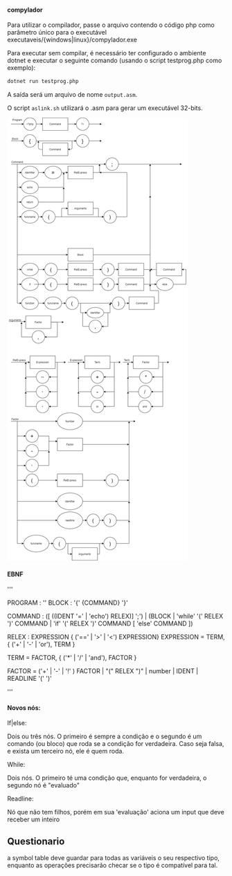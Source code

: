 #### compylador

Para utilizar o compilador, passe o arquivo contendo o código php como parâmetro único para o executável  executaveis/{windows|linux}/compylador.exe

Para executar sem compilar, é necessário ter configurado o ambiente dotnet e executar o seguinte comando (usando o script testprog.php como exemplo):

```bash
dotnet run testprog.php
```

A saída será um arquivo de nome `output.asm`.

O script `aslink.sh` utilizará o .asm para gerar um executável 32-bits.

![Diagrama_Sintatico](diagrama_sintatico/ds.png)

#### EBNF

'''

PROGRAM : '<?php' {COMMAND} '?>'
BLOCK : '{' {COMMAND} '}'

COMMAND : (\[ ((IDENT '=' | 'echo') RELEX)\] ';') | (BLOCK | 'while' '(' RELEX ')' COMMAND | 'if' '(' RELEX ')' COMMAND [ 'else' COMMAND ])

RELEX : EXPRESSION  { ('==' | '>' | '<') EXPRESSION}
EXPRESSION = TERM, { ('+' | '-' | 'or'), TERM } 

TERM = FACTOR, { ('*' | '/' | 'and'), FACTOR }

FACTOR = ('+' | '-' | '!' ) FACTOR | "(" RELEX ")" | number | IDENT | READLINE '(' ')' 

'''


#### Novos nós:

If|else:

Dois ou três nós. O primeiro é sempre a condição e o segundo é um comando (ou bloco) que roda se a condição for verdadeira. Caso seja falsa, e exista um terceiro nó, ele é quem roda.

While:

Dois nós. O primeiro té uma condição que, enquanto for verdadeira, o segundo nó é "evaluado"

Readline:

Nó que não tem filhos, porém em sua 'evaluação' aciona um input que deve receber um inteiro



## Questionario

a symbol table deve guardar para todas as variáveis o seu respectivo tipo, enquanto as operações precisarão checar se o tipo é compatível para tal.